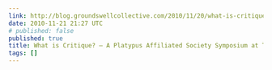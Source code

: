 ```yaml
---
link: http://blog.groundswellcollective.com/2010/11/20/what-is-critique-a-platypus-affiliated-society-symposium-at-the-new-school/
date: 2010-11-21 21:27 UTC
# published: false
published: true
title: What is Critique? – A Platypus Affiliated Society Symposium at The New School
tags: []
---
```



